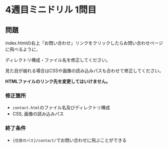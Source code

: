 # 4週目ミニドリル 1問目

## 問題

index.htmlの右上「お問い合わせ」リンクをクリックしたらお問い合わせページに飛べるように、

ディレクトリ構成・ファイル名を修正してください。

見た目が崩れる場合はCSSや画像の読み込みパスも合わせて修正してください。

**HTMLファイルのリンク先を変更してはいけません。**

### 修正箇所
- `contact.html`のファイル名及びディレクトリ構成
- CSS, 画像の読み込みパス

### 終了条件
- `{任意のパス}/contact/`でお問い合わせに飛ぶことができる
